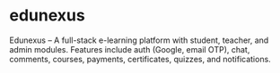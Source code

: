 # edunexus
Edunexus – A full-stack e-learning platform with student, teacher, and admin modules. Features include auth (Google, email OTP), chat, comments, courses, payments, certificates, quizzes, and notifications.
